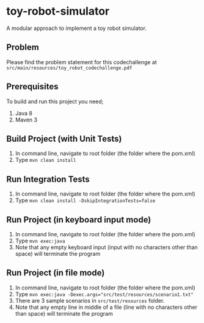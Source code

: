 # toy-robot-simulator
A modular approach to implement a toy robot simulator.

## Problem

Please find the problem statement for this codechallenge at `src/main/resources/toy_robot_codechallenge.pdf`

## Prerequisites

To build and run this project you need;
1. Java 8
2. Maven 3

## Build Project (with Unit Tests)

1. In command line, navigate to root folder (the folder where the pom.xml)
2. Type `mvn clean install`

## Run Integration Tests

1. In command line, navigate to root folder (the folder where the pom.xml)
2. Type `mvn clean install -DskipIntegrationTests=false`

## Run Project (in keyboard input mode)

1. In command line, navigate to root folder (the folder where the pom.xml)
2. Type `mvn exec:java`
3. Note that any empty keyboard input (input with no characters other than space) will terminate the program

## Run Project (in file mode)

1. In command line, navigate to root folder (the folder where the pom.xml)
2. Type `mvn exec:java -Dexec.args="src/test/resources/scenario1.txt"`
3. There are 3 sample scenarios in `src/test/resources` folder.
4. Note that any empty line in middle of a file (line with no characters other than space) will terminate the program

